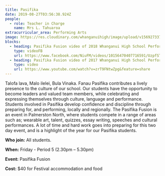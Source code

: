 ```yaml
---
title: Pasifika
date: 2019-08-27T03:56:38.924Z
people:
  - role: Teacher in Charge
    name: Mrs L. Tahuaroa
extracurricular_area: Performing Arts
image: https://res.cloudinary.com/whanganuihigh/image/upload/v1569273377/Performing%20Arts/Pasifika_800x533.jpg
blocks:
  - heading: Pasifika Fusion video of 2018 Whanganui High School Performance
    type: videoFB
    url: https://www.facebook.com/NiuFM/videos/10156470407716591/UzpfSTEwNDEzNjM4NjI5NzkzODoxOTk2Nzg1NDczNjk5Njc3/
  - heading: Pasifika Fusion video of 2017 Whanganui High School Performance
    type: video
    url: https://www.youtube.com/watch?v=zrT9FNtwZpg&feature=share
---
```

Talofa lava, Malo ilelei, Bula Vinaka. Fanau Pasifika contributes a lively presence to the culture of our school. Our students have the opportunity to become leaders and valued team members, while celebrating and expressing themselves through culture, language and performance. Students involved in Pasifika develop confidence and discipline through preparing for, and performing, locally and regionally. The Pasifika Fusion is an event in Palmerston North, where students compete in a range of areas such as; wearable art, talent, quizzes, essay writing, speeches and cultural performances. A lot of time and hard work goes into preparing for this two day event, and is a highlight of the year for our Pasifika students.

**Who join:** All students.

**When:** Friday - Period 5 (2.30pm – 5.30pm)

**Event:** Pasifika Fusion

**Cost:** $40 for Festival accommodation and food[
](https://www.youtube.com/watch?v=zrT9FNtwZpg&feature=share)